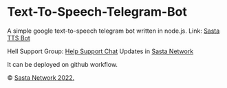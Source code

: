 # Text-To-Speech-Telegram-Bot

A simple google text-to-speech telegram bot written in node.js.
Link: <a href='https://telegram.dog/SastaTTSBot'>Sasta TTS Bot</a>

Hell Support Group: <a href='https://telegram.dog/HelpSupportChat'>Help Support Chat</a>
Updates in <a href='https://telegram.dog/SastaNetwork'>Sasta Network</a>

It can be deployed on github workflow.

© <a href='https://telegram.dog/SastaNetwork'>Sasta Network 2022.
